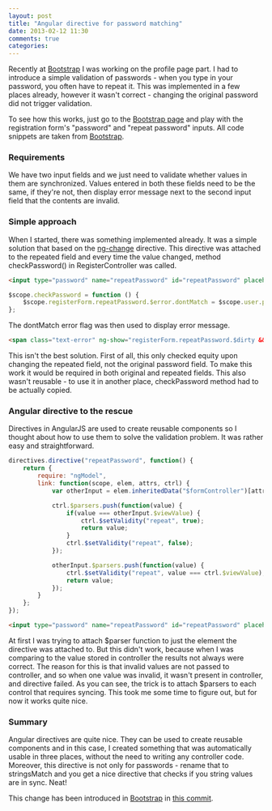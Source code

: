 ```yaml
---
layout: post
title: "Angular directive for password matching"
date: 2013-02-12 11:30
comments: true
categories: 
---
```

Recently at [Bootstrap](http://bootstrap.softwaremill.com/#/) I was working on the profile page part. I had to introduce a simple validation of passwords - when you type in your password, you often have to repeat it. This was implemented in a few places already, however it wasn't correct - changing the original password did not trigger validation.

To see how this works, just go to the [Bootstrap page](http://bootstrap.softwaremill.com) and play with the registration form's "password" and "repeat password" inputs. All code snippets are taken from [Bootstrap](http://bootstrap.softwaremill.com/#/).

### Requirements

We have two input fields and we just need to validate whether values in them are synchronized. Values entered in both these fields need to be the same, if they're not, then display error message next to the second input field that the contents are invalid.

### Simple approach

When I started, there was something implemented already. It was a simple solution that based on the [ng-change](http://docs.angularjs.org/api/ng.directive:ngChange) directive. This directive was attached to the repeated field and every time the value changed, method checkPassword() in RegisterController was called.

``` html How checkPassword() was used
<input type="password" name="repeatPassword" id="repeatPassword" placeholder="repeat password" ng-model="user.repeatPassword" ng-change="checkPassword()" required>
```

``` javascript Validation in checkPassword method
$scope.checkPassword = function () {
    $scope.registerForm.repeatPassword.$error.dontMatch = $scope.user.password !== $scope.user.repeatPassword;
};
```
The dontMatch error flag was then used to display error message.
``` html Using dontMatch flag to display error
<span class="text-error" ng-show="registerForm.repeatPassword.$dirty && registerForm.repeatPassword.$error.dontMatch">Passwords don't match!</span>
```

This isn't the best solution. First of all, this only checked equity upon changing the repeated field, not the original password field. To make this work it would be required in both original and repeated fields. This also wasn't reusable - to use it in another place, checkPassword method had to be actually copied.

### Angular directive to the rescue

Directives in AngularJS are used to create reusable components so I thought about how to use them to solve the validation problem. It was rather easy and straightforward.

``` javascript The repeatPassword directive
directives.directive("repeatPassword", function() {
    return {
        require: "ngModel",
        link: function(scope, elem, attrs, ctrl) {
            var otherInput = elem.inheritedData("$formController")[attrs.repeatPassword];

            ctrl.$parsers.push(function(value) {
                if(value === otherInput.$viewValue) {
                    ctrl.$setValidity("repeat", true);
                    return value;
                }
                ctrl.$setValidity("repeat", false);
            });

            otherInput.$parsers.push(function(value) {
                ctrl.$setValidity("repeat", value === ctrl.$viewValue);
                return value;
            });
        }
    };
});
```
``` html Using repeatPassword directive
<input type="password" name="repeatPassword" id="repeatPassword" placeholder="repeat password" ng-model="user.repeatPassword" repeat-password="password" required>
```

At first I was trying to attach $parser function to just the element the directive was attached to. But this didn't work, because when I was comparing to the value stored in controller the results not always were correct. The reason for this is that invalid values are not passed to controller, and so when one value was invalid, it wasn't present in controller, and directive failed. As you can see, the trick is to attach $parsers to each control that requires syncing. This took me some time to figure out, but for now it works quite nice.

### Summary

Angular directives are quite nice. They can be used to create reusable components and in this case, I created something that was automatically usable in three places, without the need to writing any controller code. Moreover, this directive is not only for passwords - rename that to stringsMatch and you get a nice directive that checks if you string values are in sync. Neat!

This change has been introduced in [Bootstrap](http://bootstrap.softwaremill.com/#/) in [this commit](https://github.com/softwaremill/bootstrap/commit/515d289ddea2159b8c3eaa956cdfb658898b5358).